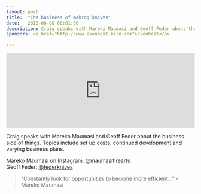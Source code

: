 ```yaml
---
layout: post
title:  "The business of making knives"
date:   2018-08-08 00:01:00
description: Craig speaks with Mareko Maumasi and Geoff Feder about the business side of things. Topics include set up costs, continued development and varying business plans. 
sponsors: <a href="http://www.evenheat-kiln.com">Evenheat</a>

---
```


<iframe frameborder='0' height='200px' scrolling='no' seamless src='https://embed.simplecast.com/973bcf42?color=f5f5f5' width='100%'></iframe>

Craig speaks with Mareko Maumasi and Geoff Feder about the business side of things. Topics include set up costs, continued development and varying business plans.  

Mareko Maumasi on Instagram: <a href="http://www.instagram.com/maumasifirearts">@maumasifirearts</a>  
Geoff Feder: <a href="http://www.instagram.com/federknives">@federknives</a>





 


<blockquote class="largeQuote">“Constantly look for opportunities to become more efficient...” - Mareko Maumasi</blockquote>



